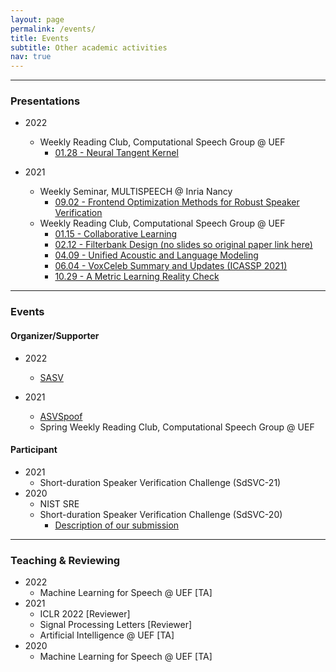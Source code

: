 ```yaml
---
layout: page
permalink: /events/
title: Events
subtitle: Other academic activities
nav: true
---
```


-------------------
### Presentations
* 2022
    * Weekly Reading Club, Computational Speech Group @ UEF
        * [01.28 - Neural Tangent Kernel](https://docs.google.com/presentation/d/1rRxHgD1xV7at43Db7dqODc4cM_pQ61A3mV4xlLgiy_4/edit?usp=sharing)

* 2021
    * Weekly Seminar, MULTISPEECH @ Inria Nancy
        * [09.02 - Frontend Optimization Methods for Robust Speaker Verification](https://docs.google.com/presentation/d/1FL5jMZPI-nyfCws-fgU9a15HH78dSXBbVQfJi3LGxlo/edit?usp=sharing)
    * Weekly Reading Club, Computational Speech Group @ UEF
        * [01.15 - Collaborative Learning](https://docs.google.com/presentation/d/1RCYFQbLoJRrvShqpsSdQSegddKyBBMTPn9bjX1EsKyE/edit?usp=sharing)
        * [02.12 - Filterbank Design (no slides so original paper link here)](https://arxiv.org/abs/1910.10400)
        * [04.09 - Unified Acoustic and Language Modeling](https://docs.google.com/presentation/d/1ZSCScHn7u2lrrSj0DFJX7v9h3LvlzLBq0Dypg8fWpXY/edit?usp=sharing)
        * [06.04 - VoxCeleb Summary and Updates (ICASSP 2021)](https://drive.google.com/file/d/1KFxa9bhyeR72uI5Q6plGc5ezncy1EOoG/view?usp=sharing)
        * [10.29 - A Metric Learning Reality Check](https://docs.google.com/presentation/d/1zU2vrKeAmY_9bmOio0URqi2NKaDTYC7UsfDc7SeQ2fw/edit?usp=sharing)

-------------------
### Events

#### Organizer/Supporter
* 2022
    * [SASV](https://sasv-challenge.github.io)

* 2021
    * [ASVSpoof](https://www.asvspoof.org)
    * Spring Weekly Reading Club, Computational Speech Group @ UEF

#### Participant
* 2021
    * Short-duration Speaker Verification Challenge (SdSVC-21)
* 2020
    * NIST SRE
    * Short-duration Speaker Verification Challenge (SdSVC-20)
        * [Description of our submission](https://arxiv.org/abs/2007.13118)

-------------------
### Teaching & Reviewing
* 2022
    * Machine Learning for Speech @ UEF [TA]
* 2021
    * ICLR 2022 [Reviewer]
    * Signal Processing Letters [Reviewer]
    * Artificial Intelligence @ UEF [TA]
* 2020
    * Machine Learning for Speech @ UEF [TA]
